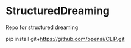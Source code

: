 # StructuredDreaming
Repo for structured dreaming

pip install git+https://github.com/openai/CLIP.git
